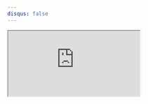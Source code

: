 ```yaml
---
disqus: false
---
```


<iframe src="https://rayheberer.github.io/webcam-image-classifier/" scrolling="no", allow="video"></iframe>